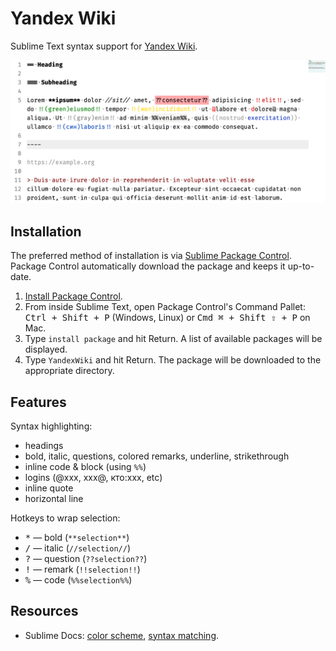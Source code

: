 # Yandex Wiki

Sublime Text syntax support for [Yandex Wiki](https://yandex.ru/support/connect-wiki/static-markup.html?lang=en).

![Sample screenshot](./assets/concise-sample.png)

## Installation

The preferred method of installation is via [Sublime Package Control][package-control]. Package Control automatically download the package and keeps it up-to-date.

1. [Install Package Control][install-package-control].
1. From inside Sublime Text, open Package Control's Command Pallet: <kbd>Ctrl + Shift + P</kbd> (Windows, Linux) or <kbd>Cmd ⌘ + Shift ⇧ + P</kbd> on Mac.
1. Type `install package` and hit Return. A list of available packages will be displayed.
1. Type `YandexWiki` and hit Return. The package will be downloaded to the appropriate directory.

[package-control]: https://packagecontrol.io/
[install-package-control]: https://packagecontrol.io/installation

## Features

Syntax highlighting:

* headings
* bold, italic, questions, colored remarks, underline, strikethrough
* inline code & block (using `%%`)
* logins (@xxx, xxx@, кто:xxx, etc)
* inline quote
* horizontal line

Hotkeys to wrap selection:

* <kbd>*</kbd> — bold (`**selection**`)
* <kbd>/</kbd> — italic (`//selection//`)
* <kbd>?</kbd> — question (`??selection??`)
* <kbd>!</kbd> — remark (`!!selection!!`)
* <kbd>%</kbd> — code (`%%selection%%`)

## Resources

* Sublime Docs: [color scheme](https://www.sublimetext.com/docs/3/color_schemes.html), [syntax matching](http://www.sublimetext.com/docs/3/syntax.html).
